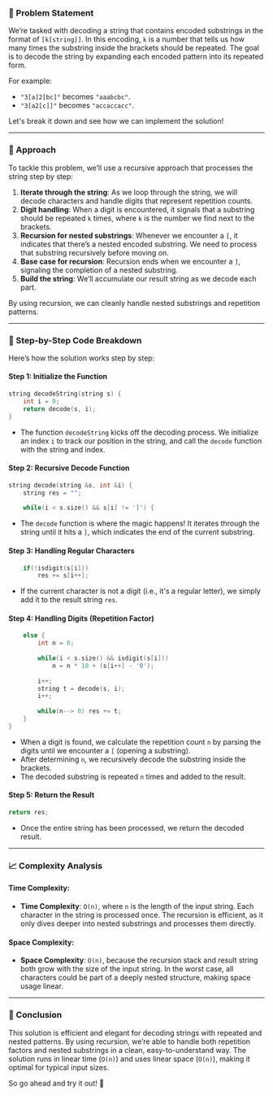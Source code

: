 ### 🚀 Problem Statement

We’re tasked with decoding a string that contains encoded substrings in the format of `[k[string]]`. In this encoding, `k` is a number that tells us how many times the substring inside the brackets should be repeated. The goal is to decode the string by expanding each encoded pattern into its repeated form.

For example:
- `"3[a]2[bc]"` becomes `"aaabcbc"`.
- `"3[a2[c]]"` becomes `"accaccacc"`.

Let's break it down and see how we can implement the solution! 

---

### 🧠 Approach

To tackle this problem, we’ll use a recursive approach that processes the string step by step:

1. **Iterate through the string**: As we loop through the string, we will decode characters and handle digits that represent repetition counts.
2. **Digit handling**: When a digit is encountered, it signals that a substring should be repeated `k` times, where `k` is the number we find next to the brackets.
3. **Recursion for nested substrings**: Whenever we encounter a `[`, it indicates that there’s a nested encoded substring. We need to process that substring recursively before moving on.
4. **Base case for recursion**: Recursion ends when we encounter a `]`, signaling the completion of a nested substring.
5. **Build the string**: We’ll accumulate our result string as we decode each part.

By using recursion, we can cleanly handle nested substrings and repetition patterns.

---

### 🔨 Step-by-Step Code Breakdown

Here’s how the solution works step by step:

#### Step 1: Initialize the Function
```cpp
string decodeString(string s) {
    int i = 0;
    return decode(s, i);
}
```
- The function `decodeString` kicks off the decoding process. We initialize an index `i` to track our position in the string, and call the `decode` function with the string and index.

#### Step 2: Recursive Decode Function
```cpp
string decode(string &s, int &i) {
    string res = "";
    
    while(i < s.size() && s[i] != ']') {
```
- The `decode` function is where the magic happens! It iterates through the string until it hits a `]`, which indicates the end of the current substring.

#### Step 3: Handling Regular Characters
```cpp
    if(!isdigit(s[i]))
        res += s[i++];
```
- If the current character is not a digit (i.e., it's a regular letter), we simply add it to the result string `res`.

#### Step 4: Handling Digits (Repetition Factor)
```cpp
    else {
        int n = 0;
        
        while(i < s.size() && isdigit(s[i]))
            n = n * 10 + (s[i++] - '0');
        
        i++;
        string t = decode(s, i);
        i++;
        
        while(n--> 0) res += t;
    }
}
```
- When a digit is found, we calculate the repetition count `n` by parsing the digits until we encounter a `[` (opening a substring).
- After determining `n`, we recursively decode the substring inside the brackets.
- The decoded substring is repeated `n` times and added to the result.

#### Step 5: Return the Result
```cpp
return res;
```
- Once the entire string has been processed, we return the decoded result.

---

### 📈 Complexity Analysis

#### Time Complexity:
- **Time Complexity**: `O(n)`, where `n` is the length of the input string. Each character in the string is processed once. The recursion is efficient, as it only dives deeper into nested substrings and processes them directly.

#### Space Complexity:
- **Space Complexity**: `O(n)`, because the recursion stack and result string both grow with the size of the input string. In the worst case, all characters could be part of a deeply nested structure, making space usage linear.

---

### 🏁 Conclusion

This solution is efficient and elegant for decoding strings with repeated and nested patterns. By using recursion, we’re able to handle both repetition factors and nested substrings in a clean, easy-to-understand way. The solution runs in linear time (`O(n)`) and uses linear space (`O(n)`), making it optimal for typical input sizes.

So go ahead and try it out! 🚀